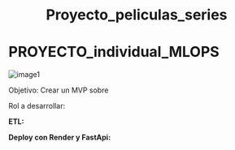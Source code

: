 
<h1 align="center"> Proyecto_peliculas_series </h1> 

# PROYECTO_individual_MLOPS

![image1](Images/Reccommender-sysyem.png)

Objetivo: Crear un MVP sobre 

Rol a desarrollar:

__ETL:__ 

__Deploy con Render y FastApi:__



